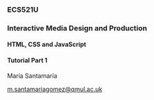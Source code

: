 ### ECS521U

### Interactive Media Design and Production

#### HTML, CSS and JavaScript

#### Tutorial Part 1

María Santamaría

m.santamariagomez@qmul.ac.uk

